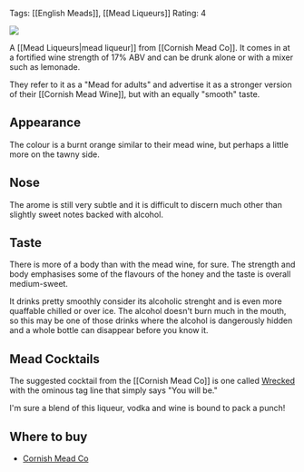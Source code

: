 Tags: [[English Meads]], [[Mead Liqueurs]]
Rating: 4

![](https://www.cornishmead.co.uk/wp-content/uploads/2014/05/Cornish-Mead-Liqueur.png)

A [[Mead Liqueurs|mead liqueur]] from [[Cornish Mead Co]]. It comes in at a fortified wine strength of 17% ABV and can be drunk alone or with a mixer such as lemonade.

They refer to it as a "Mead for adults" and advertise it as a stronger version of their [[Cornish Mead Wine]], but with an equally "smooth" taste.

## Appearance

The colour is a burnt orange similar to their mead wine, but perhaps a little more on the tawny side.

## Nose

The arome is still very subtle and it is difficult to discern much other than slightly sweet notes backed with alcohol.

## Taste

There is more of a body than with the mead wine, for sure. The strength and body emphasises some of the flavours of the honey and the taste is overall medium-sweet.

It drinks pretty smoothly consider its alcoholic strenght and is even more quaffable chilled or over ice. The alcohol doesn't burn much in the mouth, so this may be one of those drinks where the alcohol is dangerously hidden and a whole bottle can disappear before you know it. 

## Mead Cocktails

The suggested cocktail from the [[Cornish Mead Co]] is one called
[Wrecked](https://www.cornishmead.co.uk/cocktails/wrecked/) with the ominous tag line that simply says "You will be."

I'm sure a blend of this liqueur, vodka and wine is bound to pack a punch!

## Where to buy

* [Cornish Mead Co](https://www.cornishmead.co.uk/product/mead-liqueur/)
